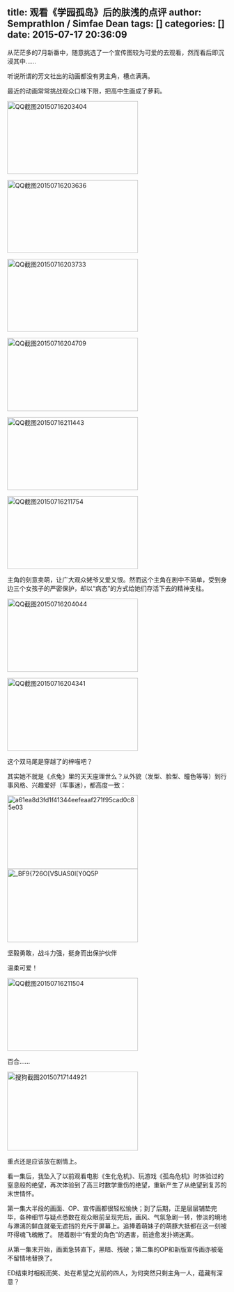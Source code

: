 title: 观看《学园孤岛》后的肤浅的点评
author: Semprathlon / Simfae Dean
tags: []
categories: []
date: 2015-07-17 20:36:09
---
从茫茫多的7月新番中，随意挑选了一个宣传图较为可爱的去观看，然而看后即沉浸其中……   

听说所谓的芳文社出的动画都没有男主角，槽点满满。

最近的动画常常挑战观众口味下限，把高中生画成了萝莉。

<a href="/blog/uploads/2015/07/QQ截图20150716203404.png"><img src="/blog/uploads/2015/07/QQ截图20150716203404-300x167.png" alt="QQ截图20150716203404" width="300" height="167" class="alignnone size-medium wp-image-1011" /></a>

<a href="/blog/uploads/2015/07/QQ截图20150716203636.png"><img src="/blog/uploads/2015/07/QQ截图20150716203636-300x167.png" alt="QQ截图20150716203636" width="300" height="167" class="alignnone size-medium wp-image-1012" /></a>

<a href="/blog/uploads/2015/07/QQ截图20150716203733.png"><img src="/blog/uploads/2015/07/QQ截图20150716203733-300x167.png" alt="QQ截图20150716203733" width="300" height="167" class="alignnone size-medium wp-image-1013" /></a>

<a href="/blog/uploads/2015/07/QQ截图20150716204709.png"><img src="/blog/uploads/2015/07/QQ截图20150716204709-300x168.png" alt="QQ截图20150716204709" width="300" height="168" class="alignnone size-medium wp-image-1014" /></a>

<a href="/blog/uploads/2015/07/QQ截图20150716211443.png"><img src="/blog/uploads/2015/07/QQ截图20150716211443-300x167.png" alt="QQ截图20150716211443" width="300" height="167" class="alignnone size-medium wp-image-1015" /></a>

<a href="/blog/uploads/2015/07/QQ截图20150716211754.png"><img src="/blog/uploads/2015/07/QQ截图20150716211754-300x167.png" alt="QQ截图20150716211754" width="300" height="167" class="alignnone size-medium wp-image-1016" /></a>

主角的刻意卖萌，让广大观众姥爷又爱又恨。然而这个主角在剧中不简单，受到身边三个女孩子的严密保护，却以“病态”的方式给她们存活下去的精神支柱。

<a href="/blog/uploads/2015/07/QQ截图20150716204044.png"><img src="/blog/uploads/2015/07/QQ截图20150716204044-300x168.png" alt="QQ截图20150716204044" width="300" height="168" class="alignnone size-medium wp-image-1006" /></a>

<a href="/blog/uploads/2015/07/QQ截图20150716204341.png"><img src="/blog/uploads/2015/07/QQ截图20150716204341-300x167.png" alt="QQ截图20150716204341" width="300" height="167" class="alignnone size-medium wp-image-1007" /></a>

这个双马尾是穿越了的梓喵吧？

其实她不就是《点兔》里的天天座理世么？从外貌（发型、脸型、瞳色等等）到行事风格、兴趣爱好（军事迷），都高度一致：

<a href="/blog/uploads/2015/07/a61ea8d3fd1f41344eefeaaf271f95cad0c85e03.jpg"><img src="/blog/uploads/2015/07/a61ea8d3fd1f41344eefeaaf271f95cad0c85e03-300x169.jpg" alt="a61ea8d3fd1f41344eefeaaf271f95cad0c85e03" width="300" height="169" class="alignnone size-medium wp-image-1008" /></a>
<a href="/blog/uploads/2015/07/BF9726OVUAS0IY0Q5P.jpg"><img src="/blog/uploads/2015/07/BF9726OVUAS0IY0Q5P-300x168.jpg" alt="_BF9{726O[V$UAS0I[Y0Q5P" width="300" height="168" class="alignnone size-medium wp-image-1018" /></a>

坚毅勇敢，战斗力强，挺身而出保护伙伴

温柔可爱！

<a href="/blog/uploads/2015/07/QQ截图20150716211504.png"><img src="/blog/uploads/2015/07/QQ截图20150716211504-300x167.png" alt="QQ截图20150716211504" width="300" height="167" class="alignnone size-medium wp-image-1019" /></a>

百合……

<a href="/blog/uploads/2015/07/搜狗截图20150717144921.png"><img src="/blog/uploads/2015/07/搜狗截图20150717144921-300x181.png" alt="搜狗截图20150717144921" width="300" height="181" class="alignnone size-medium wp-image-1020" /></a>

重点还是应该放在剧情上。

看一集后，我坠入了以前观看电影《生化危机》、玩游戏《孤岛危机》时体验过的窒息般的绝望，再次体验到了高三时数学重伤的绝望，重新产生了从绝望到复苏的末世情怀。

第一集大半段的画面、OP、宣传画都很轻松愉快；到了后期，正是层层铺垫完毕，各种细节与疑点悉数在观众眼前呈现完后，画风、气氛急剧一转，惨淡的境地与淋漓的鲜血就毫无遮挡的充斥于屏幕上。追捧着萌妹子的萌豚大抵都在这一刻被吓得魂飞魄散了。
随着剧中“有爱的角色”的遇害，前途愈发扑朔迷离。

从第一集末开始，画面急转直下，黑暗、残破；第二集的OP和新版宣传画亦被毫不留情地替换了。

ED结束时相视而笑、处在希望之光前的四人，为何突然只剩主角一人，蕴藏有深意？